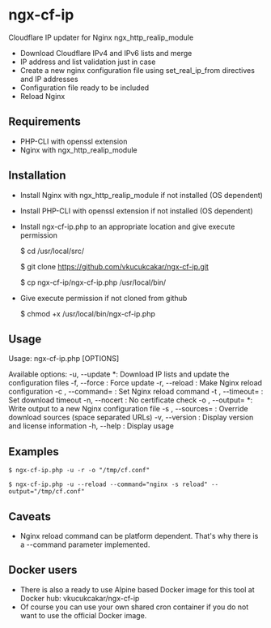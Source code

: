 # ngx-cf-ip

Cloudflare IP updater for Nginx ngx_http_realip_module

* Download Cloudflare IPv4 and IPv6 lists and merge
* IP address and list validation just in case
* Create a new nginx configuration file using set_real_ip_from directives and IP addresses
* Configuration file ready to be included
* Reload Nginx


## Requirements

* PHP-CLI with openssl extension
* Nginx with ngx_http_realip_module


## Installation

* Install Nginx with ngx_http_realip_module if not installed (OS dependent)

* Install PHP-CLI with openssl extension if not installed (OS dependent)

* Install ngx-cf-ip.php to an appropriate location and give execute permission

	$ cd /usr/local/src/

	$ git clone https://github.com/vkucukcakar/ngx-cf-ip.git	

	$ cp ngx-cf-ip/ngx-cf-ip.php /usr/local/bin/
	
* Give execute permission if not cloned from github

	$ chmod +x /usr/local/bin/ngx-cf-ip.php

## Usage

Usage: ngx-cf-ip.php [OPTIONS]

Available options:
-u, --update                       *: Download IP lists and update the configuration files
-f, --force                         : Force update
-r, --reload                        : Make Nginx reload configuration
-c <command>, --command=<command>   : Set Nginx reload command
-t <seconds>, --timeout=<seconds>   : Set download timeout
-n, --nocert                        : No certificate check
-o <filename>, --output=<filename> *: Write output to a new Nginx configuration file
-s <urls>, --sources=<urls>         : Override download sources (space separated URLs)
-v, --version                       : Display version and license information
-h, --help                          : Display usage

 
## Examples

	$ ngx-cf-ip.php -u -r -o "/tmp/cf.conf"

	$ ngx-cf-ip.php -u --reload --command="nginx -s reload" --output="/tmp/cf.conf"
	
## Caveats

* Nginx reload command can be platform dependent. That's why there is a --command parameter implemented.

## Docker users

* There is also a ready to use Alpine based Docker image for this tool at Docker hub: vkucukcakar/ngx-cf-ip
* Of course you can use your own shared cron container if you do not want to use the official Docker image.

